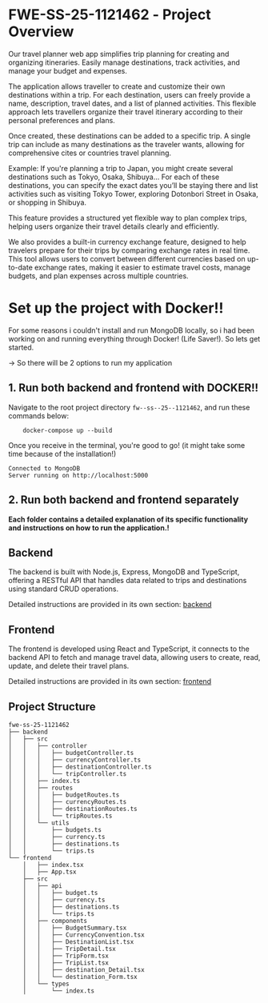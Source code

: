 # FWESS251121462 - Project Overview

Our travel planner web app simplifies trip planning for creating and organizing itineraries. Easily manage destinations, track activities, and manage your budget and expenses.

The application allows traveller to create and customize their own destinations within a trip. For each destination, users can freely provide a name, description, travel dates, and a list of planned activities. This flexible approach lets travellers organize their travel itinerary according to their personal preferences and plans.

Once created, these destinations can be added to a specific trip. A single trip can include as many destinations as the traveler wants, allowing for comprehensive cites or countries travel planning.

Example:
If you're planning a trip to Japan, you might create several destinations such as Tokyo, Osaka, Shibuya... For each of these destinations, you can specify the exact dates you’ll be staying there and list activities such as visiting Tokyo Tower, exploring Dotonbori Street in Osaka, or shopping in Shibuya.

This feature provides a structured yet flexible way to plan complex trips, helping users organize their travel details clearly and efficiently.


We also provides a built-in currency exchange feature, designed to help travelers prepare for their trips by comparing exchange rates in real time. This tool allows users to convert between different currencies based on up-to-date exchange rates, making it easier to estimate travel costs, manage budgets, and plan expenses across multiple countries.




# Set up the project with Docker!! 
For some reasons i couldn't install and run MongoDB locally, so i had been working on and running everything through Docker! (Life Saver!).
So lets get started.

-> So there will be 2 options to run my application

## 1. Run both backend and frontend with DOCKER!!
Navigate to the root project directory `fw--ss--25--1121462`, and run these commands below:
```
    docker-compose up --build
```

Once you receive in the terminal, you're good to go! (it might take some time because of the installation!)
```
Connected to MongoDB
Server running on http://localhost:5000
```

## 2. Run both backend and frontend separately

**Each folder contains a detailed explanation of its specific functionality and instructions on how to run the application.!**

## Backend 
The backend is built with Node.js, Express, MongoDB and TypeScript, offering a RESTful API that handles data related to trips and destinations using standard CRUD operations.

Detailed instructions are provided in its own section: [backend](backend/README.md)

## Frontend
The frontend is developed using React and TypeScript, it connects to the backend API to fetch and manage travel data, allowing users to create, read, update, and delete their travel plans.

Detailed instructions are provided in its own section: [frontend]()

## Project Structure

```
fwe-ss-25-1121462
├── backend
│   ├── src
│   │   ├── controller
│   │   │   ├── budgetController.ts
│   │   │   ├── currencyController.ts
│   │   │   ├── destinationController.ts
│   │   │   └── tripController.ts
│   │   ├── index.ts
│   │   ├── routes
│   │   │   ├── budgetRoutes.ts
│   │   │   ├── currencyRoutes.ts
│   │   │   ├── destinationRoutes.ts
│   │   │   └── tripRoutes.ts
│   │   └── utils
│   │       ├── budgets.ts
│   │       ├── currency.ts
│   │       ├── destinations.ts
│   │       └── trips.ts
└── frontend
    │   ├── index.tsx
    │   ├── App.tsx    
    ├── src
    │   ├── api
    │   │   ├── budget.ts
    │   │   ├── currency.ts
    │   │   ├── destinations.ts
    │   │   └── trips.ts
    │   ├── components
    │   │   ├── BudgetSummary.tsx
    │   │   ├── CurrencyConvention.tsx
    │   │   ├── DestinationList.tsx
    │   │   ├── TripDetail.tsx
    │   │   ├── TripForm.tsx
    │   │   ├── TripList.tsx
    │   │   ├── destination_Detail.tsx
    │   │   └── destination_Form.tsx
    │   └── types
    │       └── index.ts
```